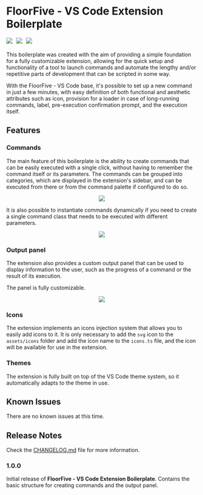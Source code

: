 # FloorFive - VS Code Extension Boilerplate

<div style="display: flex; gap: 10px; margin-bottom: 20px;">
<img src="https://img.shields.io/badge/vscode-1.81.0-blue" />
<img src="https://img.shields.io/badge/node-18.18.0-green" />
<img src="https://img.shields.io/badge/npm-9.8.1-red" />
</div>

This boilerplate was created with the aim of providing a simple foundation for a fully customizable extension, allowing for the quick setup and functionality of a tool to launch commands and automate the lengthy and/or repetitive parts of development that can be scripted in some way.

With the FloorFive - VS Code base, it's possible to set up a new command in just a few minutes, with easy definition of both functional and aesthetic attributes such as icon, provision for a loader in case of long-running commands, label, pre-execution confirmation prompt, and the execution itself.

## Features

### Commands

The main feature of this boilerplate is the ability to create commands that can be easily executed with a single click, without having to remember the command itself or its parameters. The commands can be grouped into categories, which are displayed in the extension's sidebar, and can be executed from there or from the command palette if configured to do so.

<div style="text-align: center">
<img src="https://lh3.googleusercontent.com/drive-viewer/AK7aPaAIMIS4qpB1opoQGgt9_J1NQiOubSk3heaVxnTk9wEr0s0GvrrVvho9j50PGNUF9wRZoQZNxTHhBT7W1Vm0niEl1ZCFog=s2560"/>
</div>

It is also possible to instantiate commands dynamically if you need to create a single command class that needs to be executed with different parameters.

<div style="text-align: center">
<img src="https://lh3.googleusercontent.com/drive-viewer/AK7aPaC5DATzEpjgmNJfr8JgSIrD2q5UB_xOyX1JLHk1_W2jJ-FOQCoiMRzdEK3lw8i0nDO9WGmJUovXoNs6uG4gvptj47lE=s2560" />
</div>

### Output panel

The extension also provides a custom output panel that can be used to display information to the user, such as the progress of a command or the result of its execution.

The panel is fully customizable.

<div style="text-align: center">
<img src="https://lh3.googleusercontent.com/drive-viewer/AK7aPaCvTmW7Rk2CkrUCXgOrmfoZ7KUkpAc3_zhonYDJnr5mheX6T1MbU-Ey0_gNd4ISUtm4K_uOjPiEvKZovC7BmPbSqNRMHA=s1600" />
</div>

### Icons

The extension implements an icons injection system that allows you to easily add icons to it.
It is only necessary to add the `svg` icon to the `assets/icons` folder and add the icon name to the `icons.ts` file, and the icon will be available for use in the extension.

### Themes

The extension is fully built on top of the VS Code theme system, so it automatically adapts to the theme in use.

## Known Issues

There are no known issues at this time.

## Release Notes

Check the [CHANGELOG.md](CHANGELOG.md) file for more information.

### 1.0.0

Initial release of **FloorFive - VS Code Extension Boilerplate**.
Contains the basic structure for creating commands and the output panel.
